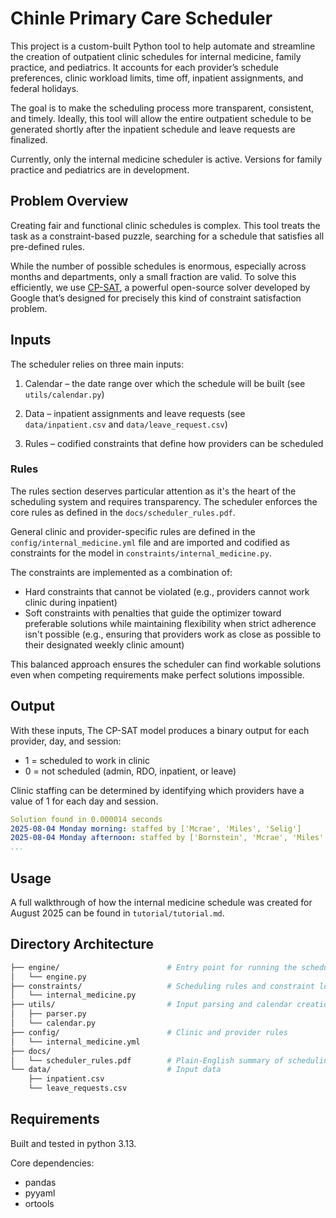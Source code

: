 # Chinle Primary Care Scheduler 
This project is a custom-built Python tool to help automate and streamline the creation of outpatient clinic schedules for internal medicine, family practice, and pediatrics. It accounts for each provider’s schedule preferences, clinic workload limits, time off, inpatient assignments, and federal holidays.

The goal is to make the scheduling process more transparent, consistent, and timely. Ideally, this tool will allow the entire outpatient schedule to be generated shortly after the inpatient schedule and leave requests are finalized.

Currently, only the internal medicine scheduler is active. Versions for family practice and pediatrics are in development.

## Problem Overview
Creating fair and functional clinic schedules is complex. This tool treats the task as a constraint-based puzzle, searching for a schedule that satisfies all pre-defined rules. 

While the number of possible schedules is enormous, especially across months and departments, only a small fraction are valid. To solve this efficiently, we use [CP-SAT](https://developers.google.com/optimization/cp), a powerful open-source solver developed by Google that’s designed for precisely this kind of constraint satisfaction problem.

## Inputs 
The scheduler relies on three main inputs:

1. Calendar – the date range over which the schedule will be built (see `utils/calendar.py`)

2. Data – inpatient assignments and leave requests (see `data/inpatient.csv` and `data/leave_request.csv`)

3. Rules – codified constraints that define how providers can be scheduled

### Rules

The rules section deserves particular attention as it's the heart of the scheduling system and requires transparency. The scheduler enforces the core rules as defined in the `docs/scheduler_rules.pdf`. 

General clinic and provider-specific rules are defined in the `config/internal_medicine.yml` file and are imported and codified as constraints for the model in `constraints/internal_medicine.py`.

The constraints are implemented as a combination of:
* Hard constraints that cannot be violated (e.g., providers cannot work clinic during inpatient)
* Soft constraints with penalties that guide the optimizer toward preferable solutions while maintaining flexibility when strict adherence isn't possible (e.g., ensuring that providers work as close as possible to their designated weekly clinic amount)

This balanced approach ensures the scheduler can find workable solutions even when competing requirements make perfect solutions impossible.

## Output

With these inputs, The CP-SAT model produces a binary output for each provider, day, and session:

- 1 = scheduled to work in clinic
- 0 = not scheduled (admin, RDO, inpatient, or leave) 

Clinic staffing can be determined by identifying which providers have a value of 1 for each day and session.

```yaml
Solution found in 0.000014 seconds
2025-08-04 Monday morning: staffed by ['Mcrae', 'Miles', 'Selig']
2025-08-04 Monday afternoon: staffed by ['Bornstein', 'Mcrae', 'Miles', 'Selig']
...
```

## Usage

A full walkthrough of how the internal medicine schedule was created for August 2025 can be found in `tutorial/tutorial.md`.

## Directory Architecture

```bash
├── engine/                        # Entry point for running the scheduler
│   └── engine.py
├── constraints/                   # Scheduling rules and constraint logic
│   └── internal_medicine.py
├── utils/                         # Input parsing and calendar creation
│   ├── parser.py
│   └── calendar.py
├── config/                        # Clinic and provider rules 
│   └── internal_medicine.yml
├── docs/                       
│   └── scheduler_rules.pdf        # Plain-English summary of scheduling rules
└── data/                          # Input data
    ├── inpatient.csv
    └── leave_requests.csv
```

## Requirements

Built and tested in python 3.13.

Core dependencies: 
- pandas
- pyyaml
- ortools
